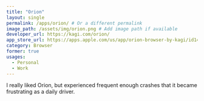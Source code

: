 ```yaml
---
title: "Orion"
layout: single
permalink: /apps/orion/ # Or a different permalink
image_path: /assets/img/orion.png # Add image path if available
developer_url: https://kagi.com/orion/
app_store_url: https://apps.apple.com/us/app/orion-browser-by-kagi/id1484498200
category: Browser
former: true
usages:
  - Personal
  - Work
---
```


I really liked Orion, but experienced frequent enough crashes that it became frustrating as a daily driver.
